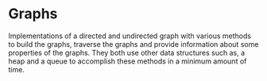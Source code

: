 # Graphs


Implementations of a directed and undirected graph with various methods to build the graphs, traverse the graphs and provide information about some properties of the graphs. They both use other data structures such as, a heap and a queue to accomplish these methods in a minimum amount of time.
